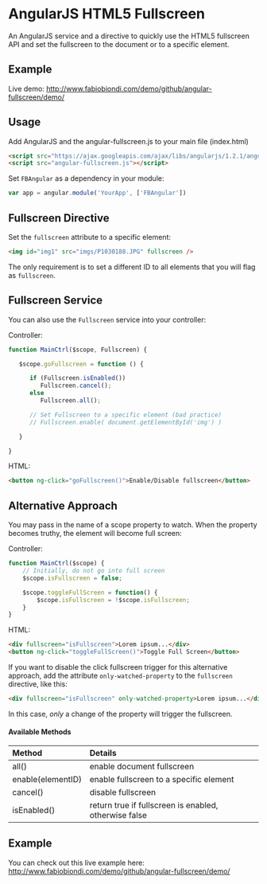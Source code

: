 AngularJS HTML5 Fullscreen 
=======

An AngularJS service and a directive to quickly use the HTML5 fullscreen API and set the fullscreen to the document or to a specific element.

## Example
Live demo: http://www.fabiobiondi.com/demo/github/angular-fullscreen/demo/

## Usage
Add AngularJS and the angular-fullscreen.js to your main file (index.html)
	
```html
<script src="https://ajax.googleapis.com/ajax/libs/angularjs/1.2.1/angular.min.js"></script>
<script src="angular-fullscreen.js"></script>
```


Set `FBAngular` as a dependency in your module:

```javascript
var app = angular.module('YourApp', ['FBAngular'])
```

## Fullscreen Directive
Set the `fullscreen` attribute to a specific element:

```html
<img id="img1" src="imgs/P1030188.JPG" fullscreen />
```
The only requirement is to set a different ID to all elements that you will flag as `fullscreen`.


## Fullscreen Service
You can also use the `Fullscreen` service into your controller:

Controller:
```javascript
function MainCtrl($scope, Fullscreen) {

   $scope.goFullscreen = function () {

      if (Fullscreen.isEnabled())
         Fullscreen.cancel();
      else
         Fullscreen.all();

      // Set Fullscreen to a specific element (bad practice)
      // Fullscreen.enable( document.getElementById('img') )

   }

}
```

HTML:
```html
<button ng-click="goFullscreen()">Enable/Disable fullscreen</button>
```

## Alternative Approach
You may pass in the name of a scope property to watch. When the property
becomes truthy, the element will become full screen:

Controller:
```javascript
function MainCtrl($scope) {
    // Initially, do not go into full screen
    $scope.isFullscreen = false;

    $scope.toggleFullScreen = function() {
        $scope.isFullscreen = !$scope.isFullscreen;
    }
}
```

HTML:
```html
<div fullscreen="isFullscreen">Lorem ipsum...</div>
<button ng-click="toggleFullScreen()">Toggle Full Screen</button>
```

If you want to disable the click fullscreen trigger for this alternative approach, add the attribute `only-watched-property` to the `fullscreen` directive, like this:

```html
<div fullscreen="isFullscreen" only-watched-property>Lorem ipsum...</div>
```

In this case, *only* a change of the property will trigger the fullscreen.

#### Available Methods

Method | Details
:---------------------- | :------ 
all()                  		 | enable document fullscreen
enable(elementID)	 | enable fullscreen to a specific element
cancel()			 | disable fullscreen
isEnabled()			 | return true if fullscreen is enabled, otherwise false



## Example
You can check out this live example here: 
http://www.fabiobiondi.com/demo/github/angular-fullscreen/demo/
